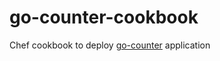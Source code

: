 # go-counter-cookbook

Chef cookbook to deploy [go-counter](https://github.com/afiune/go-counter) application

